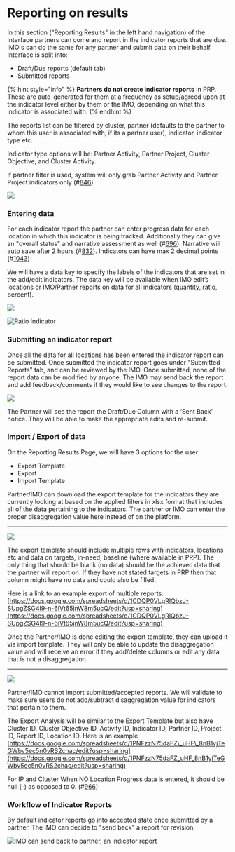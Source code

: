 # Reporting on results

In this section \("Reporting Results" in the left hand navigation\) of the interface partners can come and report in the indicator reports that are due. IMO's can do the same for any partner and submit data on their behalf. Interface is split into:

* Draft/Due reports \(default tab\)
* Submitted reports

{% hint style="info" %}
**Partners do not create indicator reports** in PRP. These are auto-generated for them at a frequency as setup/agreed upon at the indicator level either by them or the IMO, depending on what this indicator is associated with.
{% endhint %}

The reports list can be filtered by cluster, partner \(defaults to the partner to whom this user is associated with, if its a partner user\), indicator, indicator type etc.

Indicator type options will be: Partner Activity, Partner Project, Cluster Objective, and Cluster Activity. 

If partner filter is used, system will only grab Partner Activity and Partner Project indicators only \(\#[846](https://github.com/unicef/etools-partner-reporting-portal/issues/846)\)

![](../../../.gitbook/assets/screen-shot-2018-03-07-at-4.56.23-pm.png)

### Entering data

For each indicator report the partner can enter progress data for each location in which this indicator is being tracked. Additionally they can give an "overall status" and narrative assessment as well \(\#[696](https://github.com/unicef/etools-partner-reporting-portal/issues/696)\). Narrative will auto save after 2 hours \(\#[832](https://github.com/unicef/etools-partner-reporting-portal/issues/832)\). Indicators can have max 2 decimal points \(\#[1043](https://github.com/unicef/etools-partner-reporting-portal/issues/1043)\)

We will have a data key to specify the labels of the indicators that are set in the add/edit indicators. The data key will be available when IMO edit’s locations or IMO/Partner reports on data for all indicators \(quantity, ratio, percent\).



![](https://lh3.googleusercontent.com/Xf308Gio6iW1ozNvXdTTQkqb3vmATbPoUtJoKeW-Dv8I14OysdTqVdv2FcgvqIT4gtV8Klc2NvDqf3U59ibFXvbRpBywriiT8B_Wa4SmD96Y_9pI3A9RKKAJVcce3xj7zg9_f59t)

![Ratio Indicator ](../../../.gitbook/assets/reporting_01-2x.png)

### Submitting an indicator report

Once all the data for all locations has been entered the indicator report can be submitted. Once submitted the indicator report goes under "Submitted Reports" tab, and can be reviewed by the IMO. Once submitted, none of the report data can be modified by anyone. The IMO may send back the report and add feedback/comments if they would like to see changes to the report.

![](https://lh4.googleusercontent.com/X5LDkUK70raGw9nXbAHSbyRJNr_TRDZnMaEqx-IMiSuFZWCj5gvslDMr9Nj4KUpY1h-7APKzGwaxaeeDVsNZKa6QNF5ML-6tZA9s-QVnInQNMh_sWI_-CI8WpYxZs7fe0M2DVD1U)

The Partner will see the report the Draft/Due Column with a ‘Sent Back’ notice. They will be able to make the appropriate edits and re-submit.

### **Import / Export of data**

On the Reporting Results Page, we will have 3 options for the user

* Export Template
* Export
* Import Template

Partner/IMO can download the export template for the indicators they are currently looking at based on the applied filters in xlsx format that includes all of the data pertaining to the indicators. The partner or IMO can enter the proper disaggregation value here instead of on the platform.  
****

![](https://lh6.googleusercontent.com/JdcLPeZVCxZDz76q9a6FwpufirqwDfiEZj1OrRaXz06kMJOmDN81XZZQ2hbHAjT4Rrtn-T1T6BR-xL5DTI77kmupcn2QP_ISM3BrGKnv3DQLloxoWGIY5uiHe7fv8zMK5M-RFTiK)

The export template should include multiple rows with indicators, locations etc and data on targets, in-need, baseline \(where available in PRP\). The only thing that should be blank \(no data\) should be the achieved data that the partner will report on. If they have not stated targets in PRP then that column might have no data and could also be filled.

Here is a link to an example export of multiple reports: [https://docs.google.com/spreadsheets/d/1CDQP0VLgRIQbzJ-SUpgZSG4l9-n-6iVt65jnW8m5ucQ/edit?usp=sharing](https://docs.google.com/spreadsheets/d/1CDQP0VLgRIQbzJ-SUpgZSG4l9-n-6iVt65jnW8m5ucQ/edit?usp=sharing)

Once the Partner/IMO is done editing the export template, they can upload it via import template. They will only be able to update the disaggregation value and will receive an error if they add/delete columns or edit any data that is not a disaggregation.  
****

![](https://lh6.googleusercontent.com/I8LAZGL-gN1wQGK-_wxFwZCK2KSNnqByxAr1wQrdfBYJ8mI_qKkWxAiy-gUsTWr8Qsr2dyJPIY4Kta3wkK9Lx9uFsSbBbHnYMdCzPiy8aWuKCGX74r_Gh0awVt6rbI_PnoV5DfBp)

Partner/IMO cannot import submitted/accepted reports. We will validate to make sure users do not add/subtract disaggregation value for indicators that pertain to them.

The Export Analysis will be similar to the Export Template but also have Cluster ID, Cluster Objective ID, Activity ID, Indicator ID, Partner ID, Project ID, Report ID, Location ID. Here is an example  [https://docs.google.com/spreadsheets/d/1PNFzzN75daFZ\_uHF\_8nB1yjTeGWbv5ec5n0vRS2chac/edit?usp=sharing](https://docs.google.com/spreadsheets/d/1PNFzzN75daFZ_uHF_8nB1yjTeGWbv5ec5n0vRS2chac/edit?usp=sharing)

For IP and Cluster When NO Location Progress data is entered, it should be null \(-\) as opposed to 0. \(\#[966](https://github.com/unicef/etools-partner-reporting-portal/issues/966)\)

### Workflow of Indicator Reports

By default indicator reports go into accepted state once submitted by a partner. The IMO can decide to "send back" a report for revision.

![IMO can send back to partner, an indicator report](../../../.gitbook/assets/cluster_reporting___prp.png)




